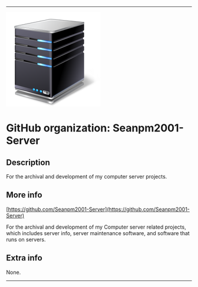 
***

![Server1.png failed to load. The file may be missing or corrupt. Check the file path for errors first.](/AdditionalInfo/2/Seanpm2001-Server/Server1.png)

# GitHub organization: Seanpm2001-Server

## Description

For the archival and development of my computer server projects.

## More info

[https://github.com/Seanpm2001-Server](https://github.com/Seanpm2001-Server)

For the archival and development of my Computer server related projects, which includes server info, server maintenance software, and software that runs on servers.

## Extra info

None.

***
